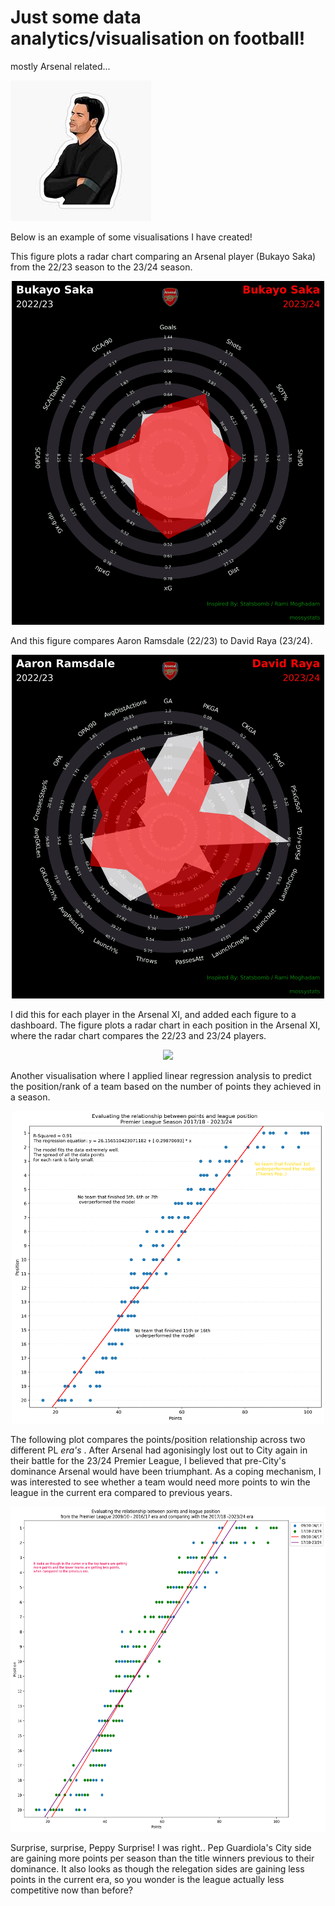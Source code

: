 # Just some data analytics/visualisation on football! 
mostly Arsenal related...

![Alt text](images/arteta.png)

Below is an example of some visualisations I have created!

This figure plots a radar chart comparing an Arsenal player (Bukayo Saka) from the 22/23 season to the 23/24 season.
<p align="center">
<img src="/outputs/arsenal/Saka2023vsSaka2024.jpg" width="500" height="550" />
</p>

And this figure compares Aaron Ramsdale (22/23) to David Raya (23/24).
<p align="center">
<img src="/outputs/arsenal/Ramsdale2023vsRaya2024.jpg" width="500" height="550" />
</p>

I did this for each player in the Arsenal XI, and added each figure to a dashboard.
The figure plots a radar chart in each position in the Arsenal XI, where the radar chart compares the 22/23 and 23/24 players. 
<p align="center">
<img src="/outputs/arsenal/ArsenalDashboard.png" />
</p>

Another visualisation where I applied linear regression analysis to predict the position/rank of a team based on the number of points they achieved in a season. 
<p align="center">
<img src="/outputs/PL/premline1824.png" width="500" height="500" />
</p>

The following plot compares the points/position relationship across two different PL <i> era's </i>. After Arsenal had agonisingly lost out to City again in their battle for the 23/24 Premier League, I believed that pre-City's dominance Arsenal would have been triumphant. As a coping mechanism, I was interested to see whether a team would need more points to win the league in the current era compared to previous years.
<p align="center">
<img src="/outputs/PL/premline09-17vs18-24.png" width="550" height="520" />
</p>
Surprise, surprise, Peppy Surprise! I was right.. Pep Guardiola's City side are gaining more points per season than the title winners previous to their dominance. It also looks as though the relegation sides are gaining less points in the current era, so you wonder is the league actually less competitive now than before?
